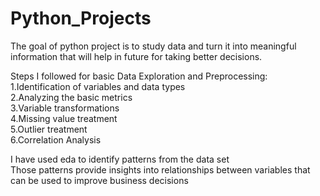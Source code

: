 # Python_Projects
The goal of python project is to study data and turn it into meaningful information that will help in future for taking better decisions.<br/>

Steps I followed for basic Data Exploration and Preprocessing:<br/>
1.Identification of variables and data types<br/>
2.Analyzing the basic metrics<br/>
3.Variable transformations<br/>
4.Missing value treatment<br/>
5.Outlier treatment<br/>
6.Correlation Analysis<br/>

I have used eda to identify patterns from the data set<br/>
Those patterns provide insights into relationships between variables that can be used to improve business decisions
